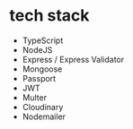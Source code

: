 # tech stack
- TypeScript
- NodeJS
- Express / Express Validator
- Mongoose
- Passport
- JWT
- Multer
- Cloudinary
- Nodemailer
